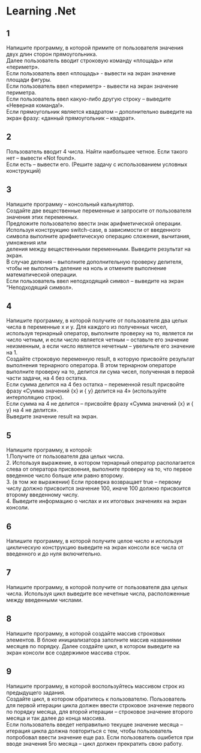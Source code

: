 # Learning .Net


## 1
Напишите программу, в которой примите от пользователя значения двух длин сторон прямоугольника.  
Далее пользователь вводит строковую команду «площадь» или «периметр».  
Если пользователь ввел «площадь» - вывести на экран значение площади фигуры.  
Если пользователь ввел «периметр» - вывести на экран значение периметра.  
Если пользователь ввел какую-либо другую строку – выведите «Неверная команда!».  
Если прямоугольник является квадратом – дополнительно выведите на экран фразу: «данный прямоугольник – квадрат».  

## 2
Пользователь вводит 4 числа. Найти наибольшее четное. Если такого нет – вывести «Not found».  
Если есть – вывести его. (Решите задачу с использованием условных конструкций)  

## 3
Напишите программу – консольный калькулятор.  
Создайте две вещественные переменные и запросите от пользователя значения этих переменных.  
Предложите пользователю ввести знак арифметической операции.  
Используя конструкцию switch-case, в зависимости от введенного символа выполните арифметическую операцию сложения, вычитания, умножения или  
деления между вещественными переменными. Выведите результат на экран.  
В случае деления – выполните дополнительную проверку делителя, чтобы не выполнить деление на ноль и отмените выполнение 
математической операции.  
Если пользователь ввел неподходящий символ – выведите на экран “Неподходящий символ».  

## 4
Напишите программу, в которой получите от пользователя два целых числа в
переменные x и y.  Для каждого из полученных чисел, используя тернарный оператор,
выполните проверку на то, является ли число четным, и если число является четным
– оставьте его значение неизменным, а если число является нечетным – увеличьте
его значение на 1.  
Создайте строковую переменную result, в которую присвойте результат выполнения
тернарного оператора.  В этом тернарном операторе выполните проверку на то,
делится ли сума чисел, полученная в первой части задачи, на 4 без остатка.  
Если сумма делится на 4 без остатка – переменной result присвойте фразу «Сумма
значений {x} и { y} делится на 4» (используйте интерполяцию строк).  
Если сумма на 4 не делится – присвойте фразу «Сумма значений {x} и { y} на 4 не делится».  
Выведите значение result на экран.

## 5
Напишите программу, в которой:  
1.Получите от пользователя два целых числа.  
2. Используя выражение, в котором тернарный оператор располагается слева от
оператора присвоения, выполните проверку на то, что первое введенное число
больше или равно второму.  
3. (в том же выражении) Если проверка возвращает true – первому числу должно
присвоится значение 100, иначе 100 должно присвоится второму введенному
числу.  
4. Выведите информацию о числах и их итоговых значениях на экран консоли.  

## 6
Напишите программу, в которой получите целое число и используя циклическую
конструкцию выведите на экран консоли все числа от введенного и до нуля
включительно.

## 7
Напишите программу, в которой получите от пользователя два целых числа.
Используя цикл выведите все нечетные числа, расположенные между введенными
числами.

## 8
Напишите программу, в которой создайте массив строковых элементов. В блоке
инициализатора заполните массив названиями месяцев по порядку.  Далее создайте
цикл, в котором выведите на экран консоли все содержимое массива строк.

## 9
Напишите программу, в которой воспользуйтесь массивом строк из предыдущего
задания.  
Создайте цикл, в котором обратитесь к пользователю.  Пользователь для первой
итерации цикла должен ввести строковое значение первого по порядку месяца, для
второй итерации – строковое значение второго месяца и так далее до конца массива.  
Если пользователь введет неправильно текущее значение месяца – итерация цикла
должна повториться с тем, чтобы пользователь попробовал ввести значение еще
раз.  Если пользователь ошибется при вводе значения 5го месяца – цикл должен
прекратить свою работу.